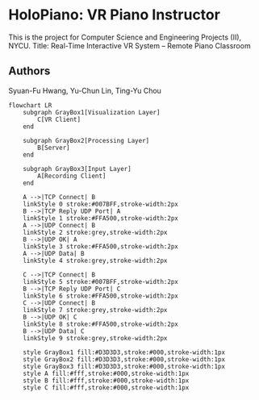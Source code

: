 # HoloPiano: VR Piano Instructor
This is the project for Computer Science and Engineering Projects (II), NYCU.
Title: Real-Time Interactive VR System – Remote Piano Classroom 

## Authors
Syuan-Fu Hwang, Yu-Chun Lin, Ting-Yu Chou


```mermaid
flowchart LR
    subgraph GrayBox1[Visualization Layer]
        C[VR Client]
    end

    subgraph GrayBox2[Processing Layer]
        B[Server]
    end

    subgraph GrayBox3[Input Layer]
        A[Recording Client]
    end

    A -->|TCP Connect| B
    linkStyle 0 stroke:#007BFF,stroke-width:2px
    B -->|TCP Reply UDP Port| A
    linkStyle 1 stroke:#FFA500,stroke-width:2px
    A -->|UDP Connect| B
    linkStyle 2 stroke:grey,stroke-width:2px
    B -->|UDP OK| A
    linkStyle 3 stroke:#FFA500,stroke-width:2px
    A -->|UDP Data| B
    linkStyle 4 stroke:grey,stroke-width:2px

    C -->|TCP Connect| B
    linkStyle 5 stroke:#007BFF,stroke-width:2px
    B -->|TCP Reply UDP Port| C
    linkStyle 6 stroke:#FFA500,stroke-width:2px
    C -->|UDP Connect| B
    linkStyle 7 stroke:grey,stroke-width:2px
    B -->|UDP OK| C
    linkStyle 8 stroke:#FFA500,stroke-width:2px
    B -->|UDP Data| C
    linkStyle 9 stroke:grey,stroke-width:2px

    style GrayBox1 fill:#D3D3D3,stroke:#000,stroke-width:1px
    style GrayBox2 fill:#D3D3D3,stroke:#000,stroke-width:1px
    style GrayBox3 fill:#D3D3D3,stroke:#000,stroke-width:1px
    style A fill:#fff,stroke:#000,stroke-width:1px
    style B fill:#fff,stroke:#000,stroke-width:1px
    style C fill:#fff,stroke:#000,stroke-width:1px
```
